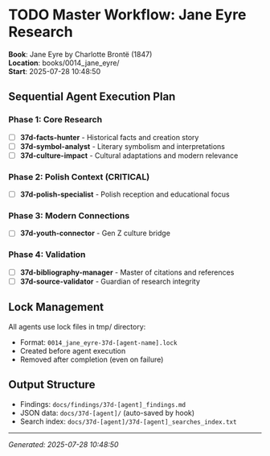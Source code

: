 # TODO Master Workflow: Jane Eyre Research

**Book**: Jane Eyre by Charlotte Brontë (1847)  
**Location**: books/0014_jane_eyre/  
**Start**: 2025-07-28 10:48:50  

## Sequential Agent Execution Plan

### Phase 1: Core Research
- [ ] **37d-facts-hunter** - Historical facts and creation story
- [ ] **37d-symbol-analyst** - Literary symbolism and interpretations  
- [ ] **37d-culture-impact** - Cultural adaptations and modern relevance

### Phase 2: Polish Context (CRITICAL)
- [ ] **37d-polish-specialist** - Polish reception and educational focus

### Phase 3: Modern Connections
- [ ] **37d-youth-connector** - Gen Z culture bridge

### Phase 4: Validation
- [ ] **37d-bibliography-manager** - Master of citations and references
- [ ] **37d-source-validator** - Guardian of research integrity

## Lock Management
All agents use lock files in tmp/ directory:
- Format: `0014_jane_eyre-37d-[agent-name].lock`
- Created before agent execution
- Removed after completion (even on failure)

## Output Structure
- Findings: `docs/findings/37d-[agent]_findings.md`
- JSON data: `docs/37d-[agent]/` (auto-saved by hook)
- Search index: `docs/37d-[agent]/37d-[agent]_searches_index.txt`

---
*Generated: 2025-07-28 10:48:50*